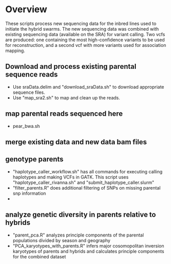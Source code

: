 # Overview

These scripts process new sequencing data for the inbred lines used
to initiate the hybrid swarms. The new sequencing data was combined
with existing sequencing data (available on the SRA) for variant
calling. Two vcfs are produced: one containing the most
high-confidence variants to be used for reconstruction, and a second
vcf with more variants used for association mapping.

## Download and process existing parental sequence reads

* Use sraData.delim and "download\_sraData.sh" to download appropriate
sequence files.
* Use "map\_sra2.sh" to map and clean up the
reads.

##  map parental reads sequenced here

* pear\_bwa.sh

## merge existing data and new data bam files


## genotype parents

* "haplotype\_caller\_workflow.sh" has all commands for executing calling haplotypes and making VCFs in GATK. This script uses "haplotype\_caller\_rivanna.sh" and "submit\_haplotype\_caller.slurm"
* "filter\_parents.R" does additional filtering of SNPs on missing parental snp information
*

## analyze genetic diversity in parents relative to hybrids

* "parent\_pca.R" analyzes principle components of the parental populations divided by season and geography
* "PCA\_karyotypes\_with\_parents.R" infers major cosomopolitan inversion karyotypes of parents and hybrids and calculates principle components for the combined dataset
